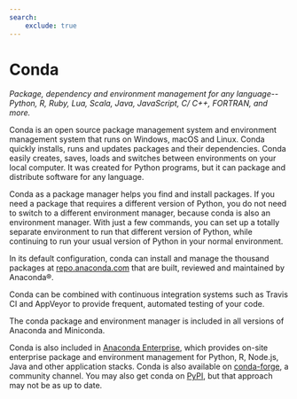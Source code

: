```yaml
---
search:
    exclude: true
---
```


# Conda

*Package, dependency and environment management for any
language--Python, R, Ruby, Lua, Scala, Java, JavaScript, C/ C++,
FORTRAN, and more.*

Conda is an open source package management system and environment
management system that runs on Windows, macOS and Linux. Conda quickly
installs, runs and updates packages and their dependencies. Conda easily
creates, saves, loads and switches between environments on your local
computer. It was created for Python programs, but it can package and
distribute software for any language.

Conda as a package manager helps you find and install packages. If you
need a package that requires a different version of Python, you do not
need to switch to a different environment manager, because conda is also
an environment manager. With just a few commands, you can set up a
totally separate environment to run that different version of Python,
while continuing to run your usual version of Python in your normal
environment.

In its default configuration, conda can install and manage the thousand
packages at [repo.anaconda.com](https://repo.anaconda.com/) that are
built, reviewed and maintained by Anaconda®.

Conda can be combined with continuous integration systems such as Travis
CI and AppVeyor to provide frequent, automated testing of your code.

The conda package and environment manager is included in all versions of
Anaconda and Miniconda.

Conda is also included in [Anaconda
Enterprise](https://www.anaconda.com/enterprise/), which provides
on-site enterprise package and environment management for Python, R,
Node.js, Java and other application stacks. Conda is also available on
[conda-forge](https://anaconda.org/conda-forge/conda), a community
channel. You may also get conda on [PyPI](https://pypi.org/), but that
approach may not be as up to date.
